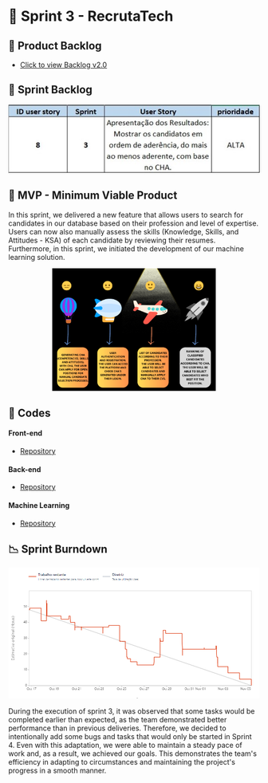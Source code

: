 # 🏁 Sprint 3 - RecrutaTech

## 📃 Product Backlog

- [Click to view Backlog v2.0](https://github.com/CodeSquirrel-API/RecrutaTech/blob/main/docs/images/product-backlog-6.pdf) <br>

## 📝 Sprint Backlog

<p align="center">
<img src="https://github.com/CodeSquirrel-API/RecrutaTech/blob/main/docs/sprints-deliveries/sprint3/sprint-backlog-3.jpeg" alt="Sprint Backlog 3">
</p>

## 📌 MVP - Minimum Viable Product 

In this sprint, we delivered a new feature that allows users to search for candidates in our database based on their profession and level of expertise. Users can now also manually assess the skills (Knowledge, Skills, and Attitudes - KSA) of each candidate by reviewing their resumes.
Furthermore, in this sprint, we initiated the development of our machine learning solution.

<p align="center">
  <img src="https://github.com/CodeSquirrel-API/RecrutaTech/blob/main/docs/sprints-deliveries/sprint3/mvp-Sprint%203.png" alt="MVP Sprint 3" width="65%">
</p>

## 📃 Codes

#### Front-end

* [Repository](https://github.com/CodeSquirrel-API/RecrutaTech-FrontEnd)

#### Back-end

* [Repository](https://github.com/CodeSquirrel-API/RecrutaTech-BackEnd)

#### Machine Learning

* [Repository](https://github.com/CodeSquirrel-API/Recrutatech-IA)

## 📉 Sprint Burndown

![burndown](https://github.com/CodeSquirrel-API/RecrutaTech/blob/main/docs/sprints-deliveries/sprint3/burndown-sprint-3.png)

During the execution of sprint 3, it was observed that some tasks would be completed earlier than expected, as the team demonstrated better performance than in previous deliveries. Therefore, we decided to intentionally add some bugs and tasks that would only be started in Sprint 4. Even with this adaptation, we were able to maintain a steady pace of work and, as a result, we achieved our goals. This demonstrates the team's efficiency in adapting to circumstances and maintaining the project's progress in a smooth manner.

